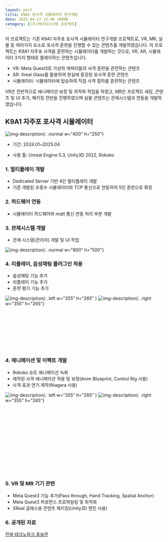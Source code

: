 ```yaml
---
layout: post
title: K9A1 포사격 시뮬레이터 연구개발
date: 2025-04-27 12:46 +0900
category: [(주)제이티시스템 프로젝트]
---
```


이 프로젝트는 기존 K9A1 자주포 포사격 시뮬레이터 연구개발 프로젝트로, VR, MR, 실물 등 여러가지 요소로 포사격 훈련을 진행할 수 있는 콘텐츠를 개발하였습니다. 이 프로젝트는 K9A1 자주포 사격을 훈련하는 시뮬레이터를 개발하는 것으로, VR, AR, 시뮬레이터 3가지 형태로 플레이하는 콘텐츠입니다.
- VR: Meta Quest3로 가상의 캐릭터들의 사격 훈련을 관전하는 콘텐츠
- AR: Xreal Glass를 활용하여 현실에 증강된 포사격 훈련 콘텐츠
- 시뮬레이터: 시뮬레이터에 탑승하여 직접 사격 절차를 훈련하는 콘텐츠

VR은 전반적으로 애니메이션 보정 및 최적화 작업을 하였고, MR은 프로젝트 세팅, 콘텐츠 및 UI 추가, 패키징 전반을 진행하였으며 실물 콘텐츠는 관제시스템과 연동을 개발하였습니다.


## K9A1 자주포 포사격 시뮬레이터

![img-description](/assets/K9A1Shooter/main.jpg){: .normal w="400" h="250"}

- 기간: 2024.01~2025.04

- 사용 툴: Unreal Engine 5.3, Unity3D 2022, Rokoko

### 1. 멀티플레이 개발
- Dedicated Server 기반 4인 멀티플레이 개발
- 기존 개발된 조종수 시뮬레이터와 TCP 통신으로 연동하여 5인 훈련으로 확장

### 2. 하드웨어 연동
- 시뮬레이터 하드웨어와 mqtt 통신 연동 처리 부분 개발

### 3. 관제시스템 개발
- 관제 시스템(관리자) 개발 및 UI 작업

![img-description](/assets/K9A1Shooter/operator.png){: .normal w="800" h="500"}

### 4. 리플레이, 음성채팅 플러그인 적용
- 음성채팅 기능 추가
- 리플레이 기능 추가
- 훈련 평가 기능 추가

![img-description](/assets/K9A1Shooter/replay.png){: .left w="355" h="265" }
![img-description](/assets/K9A1Shooter/replay2.png){: .right w="355" h="265"}
<br/><br/><br/><br/><br/><br/><br/><br/><br/>

### 4. 애니메이션 및 이펙트 개발
- Rokoko 슈트 애니메이션 녹화
- 제작된 사격 애니메이션 적용 및 보정(Anim Blueprint, Control Rig 사용)
- 사격 효과 연기 제작(Niagara 사용)

![img-description](/assets/K9A1Shooter/rokoko.jpg){: .left w="355" h="265" }
![img-description](/assets/K9A1Shooter/shoot.png){: .right w="355" h="265"}
<br/><br/><br/><br/><br/><br/><br/><br/><br/><br/><br/><br/><br/><br/>

### 5. VR 및 MR 기기 관련
- Meta Quest3 기능 추가(Pass through, Hand Tracking, Spatial Anchor)
- Meta Quest3 퍼포먼스 프로파일링 및 최적화
- XReal 글래스용 콘텐츠 패키징(Unity3D 엔진 사용)

### 6. 공개된 자료
[전북 테크노파크 홍보관](https://www.jbtp.or.kr/board/view.jbtp?menuCd=DOM_000000104004000000&boardId=BBS_0000014&paging=ok&startPage=1&dataSid=17638)